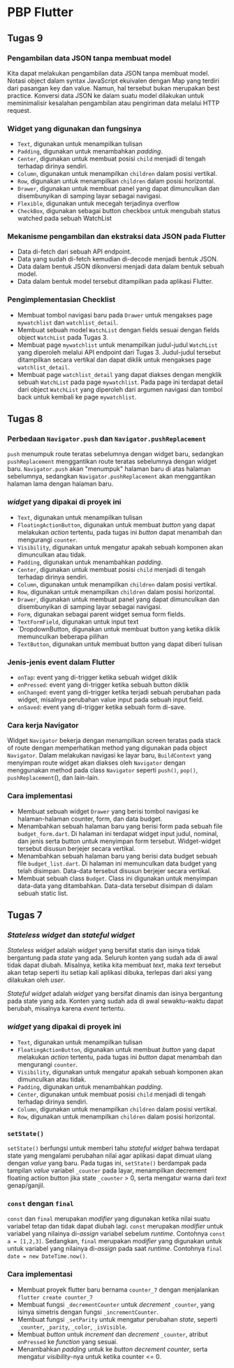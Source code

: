 # PBP Flutter

## Tugas 9
### Pengambilan data JSON tanpa membuat model
Kita dapat melakukan pengambilan data JSON tanpa membuat model. Notasi object dalam syntax JavaScript ekuivalen dengan Map yang terdiri dari pasangan key dan value. Namun, hal tersebut bukan merupakan best practice. Konversi data JSON ke dalam suatu model dilakukan untuk meminimalisir kesalahan pengambilan atau pengiriman data melalui HTTP request.

### Widget yang digunakan dan fungsinya
- `Text`, digunakan untuk menampilkan tulisan
- `Padding`, digunakan untuk menambahkan _padding_.
- `Center`, digunakan untuk membuat posisi `child` menjadi di tengah terhadap dirinya sendiri.
- `Column`, digunakan untuk menampilkan `children` dalam posisi vertikal.
- `Row`, digunakan untuk menampilkan `children` dalam posisi horizontal.
- `Drawer`, digunakan untuk membuat panel yang dapat dimunculkan dan disembunyikan di samping layar sebagai navigasi.
- `Flexible`, digunakan untuk mecegah terjadinya overflow
- `CheckBox`, digunakan sebagai button checkbox untuk mengubah status watched pada sebuah WatchList

### Mekanisme pengambilan dan ekstraksi data JSON pada Flutter
- Data di-fetch dari sebuah API endpoint.
- Data yang sudah di-fetch kemudian di-decode menjadi bentuk JSON.
- Data dalam bentuk JSON dikonversi menjadi data dalam bentuk sebuah model.
- Data dalam bentuk model tersebut ditampilkan pada aplikasi Flutter.

### Pengimplementasian Checklist
- Membuat tombol navigasi baru pada `Drawer` untuk mengakses page `mywatchlist` dan `watchlist_detail`.
- Membuat sebuah model `WatchList` dengan fields sesuai dengan fields object `WatchList` pada Tugas 3.
- Membuat page `mywatchlist` untuk menampilkan judul-judul `WatchList` yang diperoleh melalui API endpoint dari Tugas 3. Judul-judul tersebut ditampilkan secara vertikal dan dapat diklik untuk mengakses page `watchlist_detail`.
- Membuat page `watchlist_detail` yang dapat diakses dengan mengklik sebuah `WatchList` pada page `mywatchlist`. Pada page ini terdapat detail dari object `WatchList` yang diperoleh dari argumen navigasi dan tombol back untuk kembali ke page `mywatchlist`.

## Tugas 8
### Perbedaan `Navigator.push` dan `Navigator.pushReplacement`
`push` menumpuk route teratas sebelumnya dengan widget baru, sedangkan `pushReplacement` menggantikan route teratas sebelumnya dengan widget baru. `Navigator.push` akan "menumpuk" halaman baru di atas halaman sebelumnya, sedangkan  `Navigator.pushReplacement` akan menggantikan halaman lama dengan halaman baru.

### _widget_ yang dipakai di proyek ini
- `Text`, digunakan untuk menampilkan tulisan
- `FloatingActionButton`, digunakan untuk membuat _button_ yang dapat melakukan _action_ tertentu, pada tugas ini _button_ dapat menambah dan mengurangi `counter`.
- `Visibility`, digunakan untuk mengatur apakah sebuah komponen akan dimunculkan atau tidak.
- `Padding`, digunakan untuk menambahkan _padding_.
- `Center`, digunakan untuk membuat posisi `child` menjadi di tengah terhadap dirinya sendiri.
- `Column`, digunakan untuk menampilkan `children` dalam posisi vertikal.
- `Row`, digunakan untuk menampilkan `children` dalam posisi horizontal.
- `Drawer`, digunakan untuk membuat panel yang dapat dimunculkan dan disembunyikan di samping layar sebagai navigasi.
- `Form`, digunakan sebagai parent widget semua form fields.
 - `TextFormField`, digunakan untuk input text
- `DropdownButton, digunakan untuk membuat button yang ketika diklik memunculkan beberapa pilihan
- `TextButton`, digunakan untuk membuat button yang dapat diberi tulisan

### Jenis-jenis event dalam Flutter
- `onTap`: event yang di-trigger ketika sebuah widget diklik
- `onPressed`: event yang di-trigger ketika sebuah button diklik
- `onChanged`: event yang di-trigger ketika terjadi sebuah perubahan pada widget, misalnya perubahan value input pada sebuah input field.
- `onSaved`: event yang di-trigger ketika sebuah form di-save.

### Cara kerja Navigator
Widget `Navigator` bekerja dengan menampilkan screen teratas pada stack of route dengan memperhatikan method yang digunakan pada object `Navigator`. Dalam melakukan navigasi ke layar baru, `BuildContext` yang menyimpan route widget akan diakses oleh `Navigator` dengan menggunakan method pada class `Navigator` seperti `push()`, `pop()`, `pushReplacement`(), dan lain-lain.

### Cara implementasi
- Membuat sebuah widget `Drawer` yang berisi tombol navigasi ke halaman-halaman counter, form, dan data budget.
- Menambahkan sebuah halaman baru yang berisi form pada sebuah file `budget_form.dart`. Di halaman ini terdapat widget input judul, nominal, dan jenis serta button untuk menyimpan form tersebut. Widget-widget tersebut disusun berjejer secara vertikal.
- Menambahkan sebuah halaman baru yang berisi data budget sebuah file `budget_list.dart`. Di halaman ini memunculkan data budget yang telah disimpan. Data-data tersebut disusun berjejer secara vertikal.
- Membuat sebuah class `Budget`. Class ini digunakan untuk menyimpan data-data yang ditambahkan. Data-data tersebut disimpan di dalam sebuah static list.

## Tugas 7
### _Stateless widget_ dan _stateful widget_
_Stateless widget_ adalah _widget_ yang bersifat statis dan isinya tidak bergantung pada _state_ yang ada. Seluruh konten yang sudah ada di awal tidak dapat diubah. Misalnya, ketika kita membuat _text_, maka _text_ tersebut akan tetap seperti itu setiap kali aplikasi dibuka, terlepas dari aksi yang dilakukan oleh _user_.

_Stateful widget_ adalah _widget_ yang bersifat dinamis dan isinya bergantung pada state yang ada. Konten yang sudah ada di awal sewaktu-waktu dapat berubah, misalnya karena _event_ tertentu.

### _widget_ yang dipakai di proyek ini
- `Text`, digunakan untuk menampilkan tulisan
- `FloatingActionButton`, digunakan untuk membuat _button_ yang dapat melakukan _action_ tertentu, pada tugas ini _button_ dapat menambah dan mengurangi `counter`.
- `Visibility`, digunakan untuk mengatur apakah sebuah komponen akan dimunculkan atau tidak.
- `Padding`, digunakan untuk menambahkan _padding_.
- `Center`, digunakan untuk membuat posisi `child` menjadi di tengah terhadap dirinya sendiri.
- `Column`, digunakan untuk menampilkan `children` dalam posisi vertikal.
- `Row`, digunakan untuk menampilkan `children` dalam posisi horizontal.

### `setState()`
`setState()` berfungsi untuk memberi tahu _stateful widget_ bahwa terdapat state yang mengalami perubahan nilai agar aplikasi dapat dimuat ulang dengan _value_ yang baru. Pada tugas ini, `setState()` berdampak pada tampilan _value_ variabel `_counter` pada layar, menampilkan decrement floating action button jika state `_counter` > 0, serta mengatur warna dari _text_ genap/ganjil.

### `const` dengan `final`
`const` dan `final` merupakan _modifier_ yang digunakan ketika nilai suatu variabel tetap dan tidak dapat diubah lagi. `const` merupakan _modifier_ untuk variabel yang nilainya di-_assign_ variabel sebelum _runtime_. Contohnya `const a = [1,2,3]`. Sedangkan, `final` merupakan _modifier_ yang digunakan untuk untuk variabel yang nilainya di-_assign_ pada saat _runtime_. Contohnya `final date = new DateTime.now()`.

### Cara implementasi
* Membuat proyek flutter baru bernama `counter_7` dengan menjalankan `flutter create counter_7`
* Membuat fungsi `_decrementCounter` untuk _decrement_ `_counter`, yang isinya simetris dengan fungsi `_incrementCounter`.
* Membuat fungsi `_setParity` untuk mengatur perubahan _state_, seperti `_counter`, `_parity`, `_color`, `_isVisible`.
* Membuat _button_ untuk _increment_ dan _decrement_ `_counter`, atribut `onPressed` ke _function_ yang sesuai.
* Menambahkan _padding_ untuk ke _button decrement counter_, serta mengatur _visibility_-nya untuk ketika counter <= 0.